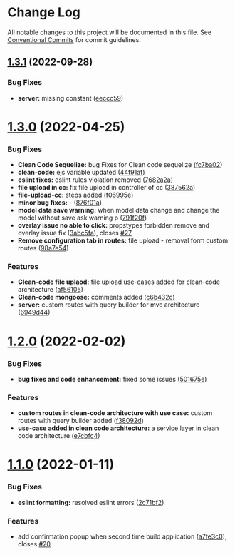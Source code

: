 # Change Log

All notable changes to this project will be documented in this file.
See [Conventional Commits](https://conventionalcommits.org) for commit guidelines.

## [1.3.1](https://github.com/DhiWise/dhiwise-nodejs/compare/v1.3.0...v1.3.1) (2022-09-28)


### Bug Fixes

* **server:** missing constant ([eeccc59](https://github.com/DhiWise/dhiwise-nodejs/commit/eeccc59c8890d3f43ff6e36d243659c27158f7f8))





# [1.3.0](https://github.com/DhiWise/dhiwise-nodejs/compare/v1.2.0...v1.3.0) (2022-04-25)


### Bug Fixes

* **Clean Code Sequelize:** bug Fixes for Clean code sequelize ([fc7ba02](https://github.com/DhiWise/dhiwise-nodejs/commit/fc7ba024dae562f758f89dac6fada9bf04d52809))
* **clean-code:** ejs variable updated ([44f91af](https://github.com/DhiWise/dhiwise-nodejs/commit/44f91afd4bd249d2ae528acd1b56a7e2909e02b4))
* **eslint fixes:** eslint rules violation removed ([7682a2a](https://github.com/DhiWise/dhiwise-nodejs/commit/7682a2af8031955655e5c943be580fb18f2cce5a))
* **file upload in cc:** fix file upload in controller of cc ([387562a](https://github.com/DhiWise/dhiwise-nodejs/commit/387562a1b9ecc6636200c6c9fb7d56451a0c5878))
* **file-upload-cc:** steps added ([f06995e](https://github.com/DhiWise/dhiwise-nodejs/commit/f06995e53f9eb75c63bc54da5f61b9e7d3e5bdb0))
* **minor bug fixes:** - ([876f01a](https://github.com/DhiWise/dhiwise-nodejs/commit/876f01aea94c8f803030554fd123c9aa4654555b))
* **model data save warning:** when model data change and change the model without save ask warning p ([791f20f](https://github.com/DhiWise/dhiwise-nodejs/commit/791f20fc716e3acba8271ca6109e36b460848d09))
* **overlay issue no able to click:** propstypes forbidden remove and overlay issue fix ([3abc5fa](https://github.com/DhiWise/dhiwise-nodejs/commit/3abc5fab37b580789691effb46231cbb9dd1c760)), closes [#27](https://github.com/DhiWise/dhiwise-nodejs/issues/27)
* **Remove configuration tab in routes:** file upload - removal form custom routes ([98a7e54](https://github.com/DhiWise/dhiwise-nodejs/commit/98a7e540e5bface7478edf1940914df4e53ef42e))


### Features

* **Clean-code file uplaod:** file upload use-cases added for clean-code architecture ([af56105](https://github.com/DhiWise/dhiwise-nodejs/commit/af5610501d7d98897ab02115873c76ee9f75b4bc))
* **Clean-code mongoose:** comments added ([c6b432c](https://github.com/DhiWise/dhiwise-nodejs/commit/c6b432cf69dbe0ff58745f554af92e9d04129473))
* **server:** custom routes with query builder for mvc architecture ([6949d44](https://github.com/DhiWise/dhiwise-nodejs/commit/6949d441687cdb2a23b76f580a0b88f408663678))





# [1.2.0](https://github.com/DhiWise/nodejs-code-generator/compare/v1.1.0...v1.2.0) (2022-02-02)


### Bug Fixes

* **bug fixes and code enhancement:** fixed some issues ([501675e](https://github.com/DhiWise/nodejs-code-generator/commit/501675e7f528d79a5cb4e84c5d24a4562e74fe2d))


### Features

* **custom routes in clean-code architecture with use case:** custom routes with query builder added ([f38092d](https://github.com/DhiWise/nodejs-code-generator/commit/f38092d1790f21a562403a6c1638245c846665ee))
* **use-case added in clean code architecture:** a service layer in clean code architecture ([e7cbfc4](https://github.com/DhiWise/nodejs-code-generator/commit/e7cbfc4f15956d7b2343eb6275fcea6beaf0fa40))





# [1.1.0](https://github.com/DhiWise/nodejs-code-generator/compare/v1.0.0...v1.1.0) (2022-01-11)


### Bug Fixes

* **eslint formatting:** resolved eslint errors ([2c71bf2](https://github.com/DhiWise/nodejs-code-generator/commit/2c71bf2661c5e1599de3cb242b5431dce8720137))


### Features

* add confirmation popup when second time build application ([a7fe3c0](https://github.com/DhiWise/nodejs-code-generator/commit/a7fe3c001fab1972a8f2f151feb6deb18220c3e5)), closes [#20](https://github.com/DhiWise/nodejs-code-generator/issues/20)

